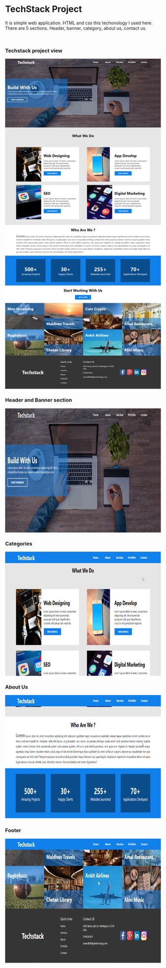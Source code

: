 <h1>TechStack Project</h1>
<p>It is simple web application. HTML and css this techonology I used here. There are 5 sections. Header, banner, category, about us, contact us. </p>
<br>

<h3>Techstack project view</h3>
<img src="project-images/techstack1.png" width="600px"/>

<h3>Header and Banner section</h3>
<img src="project-images/techstack2.png" height="400px"/>

<h3>Categories</h3>
<img src="project-images/teckstack3.png" height="400px"/>

<h3>About Us</h3>
<img src="project-images/teckstack4.png" height="400px"/>

<h3>Footer</h3>
<img src="project-images/teckstack5.png" height="400px"/>
